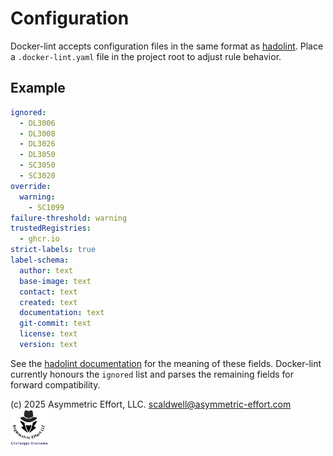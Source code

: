 # Configuration

Docker-lint accepts configuration files in the same format as [hadolint](https://github.com/hadolint/hadolint). Place a
`.docker-lint.yaml` file in the project root to adjust rule behavior.

## Example

```yaml
ignored:
  - DL3006
  - DL3008
  - DL3026
  - DL3050
  - SC3050
  - SC3020
override:
  warning:
    - SC1099
failure-threshold: warning
trustedRegistries:
  - ghcr.io
strict-labels: true
label-schema:
  author: text
  base-image: text
  contact: text
  created: text
  documentation: text
  git-commit: text
  license: text
  version: text
```

See the [hadolint documentation](https://github.com/hadolint/hadolint#configure) for the meaning of these fields. Docker-lint
currently honours the `ignored` list and parses the remaining fields for forward compatibility.

(c) 2025 Asymmetric Effort, LLC. <scaldwell@asymmetric-effort.com>
[<img src="img/asymmetric-effort.png" alt="Asymmetric Effort logo" width="60" height="60">](https://asymmetric-effort.com/)
